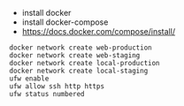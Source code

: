 - install docker
- install docker-compose
- https://docs.docker.com/compose/install/
```
docker network create web-production
docker network create web-staging
docker network create local-production
docker network create local-staging
ufw enable
ufw allow ssh http https
ufw status numbered
```